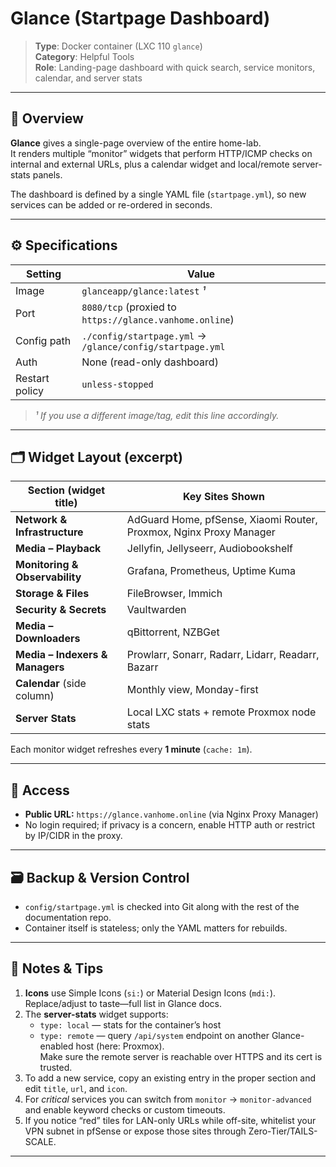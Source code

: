 # Glance (Startpage Dashboard)

> **Type**: Docker container (LXC 110 `glance`)  
> **Category**: Helpful Tools  
> **Role**: Landing-page dashboard with quick search, service monitors, calendar, and server stats

---

## 🧩 Overview
**Glance** gives a single-page overview of the entire home-lab.  
It renders multiple “monitor” widgets that perform HTTP/ICMP checks on internal and external URLs, plus a calendar widget and local/remote server-stats panels.

The dashboard is defined by a single YAML file (`startpage.yml`), so new services can be added or re-ordered in seconds.

---

## ⚙️ Specifications

| Setting         | Value                                  |
|-----------------|----------------------------------------|
| Image           | `glanceapp/glance:latest` *¹*          |
| Port            | `8080/tcp` (proxied to `https://glance.vanhome.online`) |
| Config path     | `./config/startpage.yml` → `/glance/config/startpage.yml` |
| Auth            | None (read-only dashboard)             |
| Restart policy  | `unless-stopped`                       |

> *¹ If you use a different image/tag, edit this line accordingly.*

---

## 🗂️ Widget Layout (excerpt)

| Section (widget title)        | Key Sites Shown                                                     |
|-------------------------------|---------------------------------------------------------------------|
| **Network & Infrastructure**  | AdGuard Home, pfSense, Xiaomi Router, Proxmox, Nginx Proxy Manager |
| **Media – Playback**          | Jellyfin, Jellyseerr, Audiobookshelf                               |
| **Monitoring & Observability**| Grafana, Prometheus, Uptime Kuma                                   |
| **Storage & Files**           | FileBrowser, Immich                                                |
| **Security & Secrets**        | Vaultwarden                                                        |
| **Media – Downloaders**       | qBittorrent, NZBGet                                                |
| **Media – Indexers & Managers**| Prowlarr, Sonarr, Radarr, Lidarr, Readarr, Bazarr                 |
| **Calendar** (side column)    | Monthly view, Monday-first                                         |
| **Server Stats**              | Local LXC stats + remote Proxmox node stats                        |

Each monitor widget refreshes every **1 minute** (`cache: 1m`).

---

## 🔐 Access

- **Public URL:** `https://glance.vanhome.online` (via Nginx Proxy Manager)  
- No login required; if privacy is a concern, enable HTTP auth or restrict by IP/CIDR in the proxy.

---

## 🗃️ Backup & Version Control

- `config/startpage.yml` is checked into Git along with the rest of the documentation repo.  
- Container itself is stateless; only the YAML matters for rebuilds.

---

## 📝 Notes & Tips

1. **Icons** use Simple Icons (`si:`) or Material Design Icons (`mdi:`).  
   Replace/adjust to taste—full list in Glance docs.  
2. The **server-stats** widget supports:  
   - `type: local` — stats for the container’s host  
   - `type: remote` — query `/api/system` endpoint on another Glance-enabled host (here: Proxmox).  
   Make sure the remote server is reachable over HTTPS and its cert is trusted.  
3. To add a new service, copy an existing entry in the proper section and edit `title`, `url`, and `icon`.  
4. For *critical* services you can switch from `monitor` → `monitor-advanced` and enable keyword checks or custom timeouts.  
5. If you notice “red” tiles for LAN-only URLs while off-site, whitelist your VPN subnet in pfSense or expose those sites through Zero-Tier/TAILS-SCALE.

---

